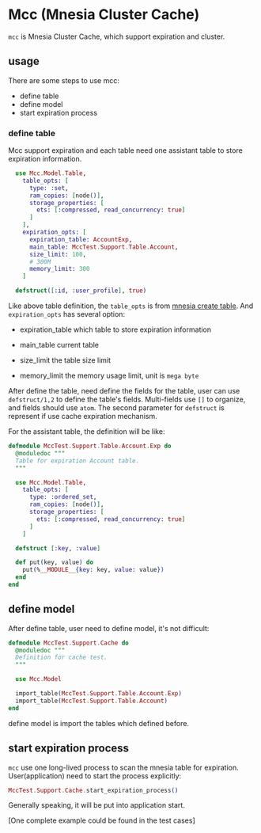 # Mcc (Mnesia Cluster Cache)

`mcc` is Mnesia Cluster Cache, which support expiration and cluster.

## usage

There are some steps to use mcc:

  - define table
  - define model
  - start expiration process

### define table

Mcc support expiration and each table need one assistant table to store expiration information.

```elixir
  use Mcc.Model.Table,
    table_opts: [
      type: :set,
      ram_copies: [node()],
      storage_properties: [
        ets: [:compressed, read_concurrency: true]
      ]
    ],
    expiration_opts: [
      expiration_table: AccountExp,
      main_table: MccTest.Support.Table.Account,
      size_limit: 100,
      # 300M
      memory_limit: 300
    ]

  defstruct([:id, :user_profile], true)
```

Like above table definition, the `table_opts` is from [mnesia create table](http://erlang.org/doc/man/mnesia.html#create_table-2). And `expiration_opts` has several option:

- expiration_table
  which table to store expiration information

- main_table
  current table

- size_limit
  the table size limit

- memory_limit
  the memory usage limit, unit is `mega byte`

After define the table, need define the fields for the table, user can use `defstruct/1,2` to define the table's fields. Multi-fields use `[]` to organize, and fields should use `atom`. The second parameter for `defstruct` is represent if use cache expiration mechanism.

For the assistant table, the definition will be like:

```elixir
defmodule MccTest.Support.Table.Account.Exp do
  @moduledoc """
  Table for expiration Account table.
  """

  use Mcc.Model.Table,
    table_opts: [
      type: :ordered_set,
      ram_copies: [node()],
      storage_properties: [
        ets: [:compressed, read_concurrency: true]
      ]
    ]

  defstruct [:key, :value]

  def put(key, value) do
    put(%__MODULE__{key: key, value: value})
  end
end
```

## define model

After define table, user need to define model, it's not difficult:

```elixir
defmodule MccTest.Support.Cache do
  @moduledoc """
  Definition for cache test.
  """

  use Mcc.Model

  import_table(MccTest.Support.Table.Account.Exp)
  import_table(MccTest.Support.Table.Account)
end
```

define model is import the tables which defined before.

## start expiration process

`mcc` use one long-lived process to scan the mnesia table for expiration. User(application) need to start the process explicitly:

```elixir
MccTest.Support.Cache.start_expiration_process()
```

Generally speaking, it will be put into application start.

[One complete example could be found in the test cases]
